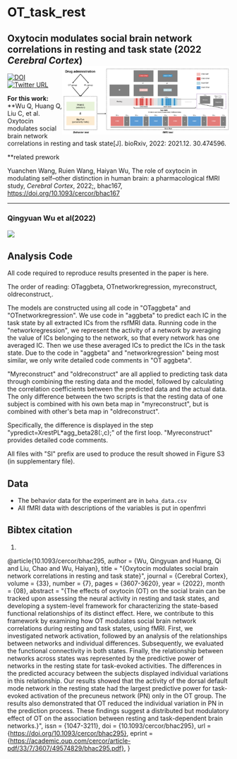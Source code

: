 # OT_task_rest
## Oxytocin modulates social brain network correlations in resting and task state (2022 *Cerebral Cortex*) <img src="https://github.com/andlab-um/OT_task_rest/blob/main/procedure.png" align="right" width="380px">

[![DOI](https://img.shields.io/badge/biorxiv-preprint-brightgreen)](https://doi.org/10.1101/2021.12.30.474596)<br />
[![Twitter URL](https://img.shields.io/twitter/url?label=%40ANDlab3&style=social&url=https%3A%2F%2Ftwitter.com%ANDlab3)](https://twitter.com/ANDlab3)


**For this work: <br />**
**Wu Q, Huang Q, Liu C, et al. Oxytocin modulates social brain network correlations in resting and task state[J]. bioRxiv, 2022: 2021.12. 30.474596. <br />


**related prework

Yuanchen Wang, Ruien Wang, Haiyan Wu, The role of oxytocin in modulating self–other distinction in human brain: a pharmacological fMRI study, *Cerebral Cortex*, 2022;, bhac167, https://doi.org/10.1093/cercor/bhac167

___


### Qingyuan Wu et al(2022)
<img src="https://github.com/andlab-um/OT_task_rest/blob/main//main%20result.png" align="center" width="1000px">


## Analysis Code

All code required to reproduce results presented in the paper is here.

The order of reading: OTaggbeta, OTnetworkregression, myreconstruct, oldreconstruct,.

The models are constructed using all code in "OTaggbeta" and "OTnetworkregression".
We use code in "aggbeta" to predict each IC in the task state by all extracted ICs from the rsfMRI data.
Running code in the "networkregression", we represent the activity of a network by averaging the value of ICs belonging to the network, so that every network has one averaged IC. Then we use these averaged ICs to predict the ICs in the task state.
Due to the code in "aggbeta" and "networkregression" being most similar, we only write detailed code comments in "OT aggbeta".

"Myreconstruct" and "oldreconstruct" are all applied to predicting task data through combining the resting data and the model, followed by calculating the correlation coefficients between the predicted data and the actual data. The only difference between the two scripts is that the resting data of one subject is combined with his own beta map in "myreconstruct", but is combined with other's beta map in "oldreconstruct".

Specifically, the difference is displayed in the step "ypredict=XrestPL*agg_beta28(:,c);" of the first loop.
"Myreconstruct" provides detailed code comments.

All files with "SI" prefix are used to produce the result showed in Figure S3 (in supplementary file).

## Data

- The behavior data for the experiment are in `beha_data.csv`
- All fMRI data with descriptions of the variables is put in openfmri


## Bibtex citation

1.


@article{10.1093/cercor/bhac295,
    author = {Wu, Qingyuan and Huang, Qi and Liu, Chao and Wu, Haiyan},
    title = "{Oxytocin modulates social brain network correlations in resting and task state}",
    journal = {Cerebral Cortex},
    volume = {33},
    number = {7},
    pages = {3607-3620},
    year = {2022},
    month = {08},
    abstract = "{The effects of oxytocin (OT) on the social brain can be tracked upon assessing the neural activity in resting and task states, and developing a system-level framework for characterizing the state-based functional relationships of its distinct effect. Here, we contribute to this framework by examining how OT modulates social brain network correlations during resting and task states, using fMRI. First, we investigated network activation, followed by an analysis of the relationships between networks and individual differences. Subsequently, we evaluated the functional connectivity in both states. Finally, the relationship between networks across states was represented by the predictive power of networks in the resting state for task-evoked activities. The differences in the predicted accuracy between the subjects displayed individual variations in this relationship. Our results showed that the activity of the dorsal default mode network in the resting state had the largest predictive power for task-evoked activation of the precuneus network (PN) only in the OT group. The results also demonstrated that OT reduced the individual variation in PN in the prediction process. These findings suggest a distributed but modulatory effect of OT on the association between resting and task-dependent brain networks.}",
    issn = {1047-3211},
    doi = {10.1093/cercor/bhac295},
    url = {https://doi.org/10.1093/cercor/bhac295},
    eprint = {https://academic.oup.com/cercor/article-pdf/33/7/3607/49574829/bhac295.pdf},
}

